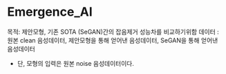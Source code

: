 # Emergence_AI
목적: 제안모형, 기존 SOTA (SeGAN)간의 잡음제거 성능차를 비교하기위함
데이터 : 원본 clean 음성데이터, 제안모형을 통해 얻어낸 음성데이터, SeGAN을 통해 얻어낸 음성데이터
  - 단, 모형의 입력은 원본 noise 음성데이터이다.
